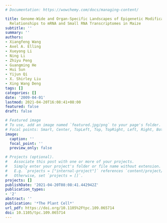 ```yaml
---
# Documentation: https://wowchemy.com/docs/managing-content/

title: Genome-Wide and Organ-Specific Landscapes of Epigenetic Modifications and Their
  Relationships to mRNA and Small RNA Transcriptomes in Maize
subtitle: ''
summary: ''
authors:
- Xiangfeng Wang
- Axel A. Elling
- Xueyong Li
- Ning Li
- Zhiyu Peng
- Guangming He
- Hui Sun
- Yijun Qi
- X. Shirley Liu
- Xing Wang Deng
tags: []
categories: []
date: '2009-04-01'
lastmod: 2021-04-20T16:08:41+08:00
featured: false
draft: false

# Featured image
# To use, add an image named `featured.jpg/png` to your page's folder.
# Focal points: Smart, Center, TopLeft, Top, TopRight, Left, Right, BottomLeft, Bottom, BottomRight.
image:
  caption: ''
  focal_point: ''
  preview_only: false

# Projects (optional).
#   Associate this post with one or more of your projects.
#   Simply enter your project's folder or file name without extension.
#   E.g. `projects = ["internal-project"]` references `content/project/deep-learning/index.md`.
#   Otherwise, set `projects = []`.
projects: []
publishDate: '2021-04-20T08:08:41.442942Z'
publication_types:
- '2'
abstract: ''
publication: '*The Plant Cell*'
url_pdf: https://doi.org/10.1105%2Ftpc.109.065714
doi: 10.1105/tpc.109.065714
---
```

